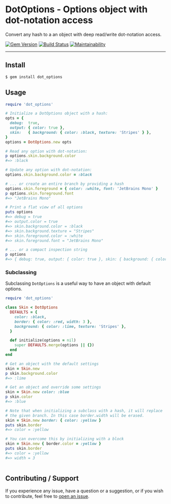 # DotOptions - Options object with dot-notation access

Convert any hash to a an object with deep read/write dot-notation access.

[![Gem Version](https://badge.fury.io/rb/dot_options.svg)](https://badge.fury.io/rb/dot_options)
[![Build Status](https://github.com/DannyBen/dot_options/workflows/Test/badge.svg)](https://github.com/DannyBen/dot_options/actions?query=workflow%3ATest)
[![Maintainability](https://api.codeclimate.com/v1/badges/9506098f88fd04fdefae/maintainability)](https://codeclimate.com/github/DannyBen/dot_options/maintainability)

---

## Install

```
$ gem install dot_options
```

## Usage

```ruby
require 'dot_options'

# Initialize a DotOptions object with a hash:
opts = {
  debug:  true,
  output: { color: true },
  skin:   { background: { color: :black, texture: 'Stripes' } },
}
options = DotOptions.new opts

# Read any option with dot-notation:
p options.skin.background.color
#=> :black

# Update any option with dot-notation:
options.skin.background.color = :black

# ... or create an entire branch by providing a hash
options.skin.foreground = { color: :white, font: 'JetBrains Mono' }
p options.skin.foreground.font
#=> "JetBrains Mono"

# Print a flat view of all options
puts options
#=> debug = true
#=> output.color = true
#=> skin.background.color = :black
#=> skin.background.texture = "Stripes"
#=> skin.foreground.color = :white
#=> skin.foreground.font = "JetBrains Mono"

# ... or a compact inspection string
p options
#=> { debug: true, output: { color: true }, skin: { background: { color: :black, texture: "Stripes" }, foreground: { color: :white, font: "JetBrains Mono" } } }
```

### Subclassing

Subclassing `DotOptions` is a useful way to have an object with default options.

```ruby
require 'dot_options'

class Skin < DotOptions
  DEFAULTS = {
    color: :black,
    border: { color: :red, width: 3 },
    background: { color: :lime, texture: 'Stripes' },
  }

  def initialize(options = nil)
    super DEFAULTS.merge(options || {})
  end
end

# Get an object with the default settings
skin = Skin.new 
p skin.background.color
#=> :lime

# Get an object and override some settings
skin = Skin.new color: :blue
p skin.color
#=> :blue

# Note that when initializing a subclass with a hash, it will replace
# the given branch. In this case border.width will be erased.
skin = Skin.new border: { color: :yellow }
puts skin.border  
#=> color = :yellow

# You can overcome this by initializing with a block
skin = Skin.new { border.color = :yellow }
puts skin.border
#=> color = :yellow
#=> width = 3



```

## Contributing / Support

If you experience any issue, have a question or a suggestion, or if you wish
to contribute, feel free to [open an issue][issues].


[issues]: https://github.com/DannyBen/dot_options/issues
